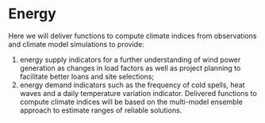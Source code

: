 # Energy

Here we will deliver functions to compute climate indices from observations and climate model simulations to provide:
1.  energy supply indicators for a further understanding of wind power generation as changes in load factors as well as project planning to facilitate better loans and site selections;
2. energy demand indicators such as the frequency of cold spells, heat waves and a daily temperature variation indicator. Delivered functions to compute climate indices will be based on the multi-model ensemble approach to estimate ranges of reliable solutions.
